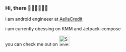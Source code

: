### Hi, there 👋🏻👋🏼👋🏽
i am android engineeer at <a href="https://aellaapp.com/">AellaCredit</a>

i am currently obessing on KMM and Jetpack-compose 

 you can check me out on <a href="https://linkedin.com/in/codersanjeev">
  <img alt="Sanjeev's Linkdein" width="32px" src="https://cdn.jsdelivr.net/npm/simple-icons@v5/icons/linkedin.svg" />
</a>

<!---
FreedomChukss/FreedomChukss is a ✨ special ✨ repository because its `README.md` (this file) appears on your GitHub profile.
You can click the Preview link to take a look at your changes.
--->
